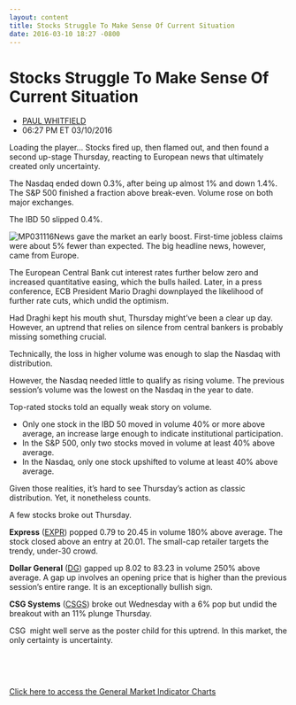 ```yaml
---
layout: content
title: Stocks Struggle To Make Sense Of Current Situation
date: 2016-03-10 18:27 -0800
---
```



Stocks Struggle To Make Sense Of Current Situation
===================================================




* [PAUL WHITFIELD](https://www.investors.com/author/whitfieldp/ "Posts by PAUL WHITFIELD")
* 06:27 PM ET 03/10/2016




Loading the player...
Stocks fired up, then flamed out, and then found a second up-stage Thursday, reacting to European news that ultimately created only uncertainty.


The Nasdaq ended down 0.3%, after being up almost 1% and down 1.4%. The S&P 500 finished a fraction above break-even. Volume rose on both major exchanges.


The IBD 50 slipped 0.4%.


![MP031116](https://www.investors.com/wp-content/uploads/2016/03/MP031116-191x300.jpg)News gave the market an early boost. First-time jobless claims were about 5% fewer than expected. The big headline news, however, came from Europe.


The European Central Bank cut interest rates further below zero and increased quantitative easing, which the bulls hailed. Later, in a press conference, ECB President Mario Draghi downplayed the likelihood of further rate cuts, which undid the optimism.


Had Draghi kept his mouth shut, Thursday might’ve been a clear up day. However, an uptrend that relies on silence from central bankers is probably missing something crucial.


Technically, the loss in higher volume was enough to slap the Nasdaq with distribution.


However, the Nasdaq needed little to qualify as rising volume. The previous session’s volume was the lowest on the Nasdaq in the year to date.


Top-rated stocks told an equally weak story on volume.


* Only one stock in the IBD 50 moved in volume 40% or more above average, an increase large enough to indicate institutional participation.
* In the S&P 500, only two stocks moved in volume at least 40% above average.
* In the Nasdaq, only one stock upshifted to volume at least 40% above average.


Given those realities, it’s hard to see Thursday’s action as classic distribution. Yet, it nonetheless counts.


A few stocks broke out Thursday.


**Express** ([EXPR](https://research.investors.com/quote.aspx?symbol=EXPR)) popped 0.79 to 20.45 in volume 180% above average. The stock closed above an entry at 20.01. The small-cap retailer targets the trendy, under-30 crowd.


**Dollar General** ([DG](https://research.investors.com/quote.aspx?symbol=DG)) gapped up 8.02 to 83.23 in volume 250% above average. A gap up involves an opening price that is higher than the previous session’s entire range. It is an exceptionally bullish sign.


**CSG Systems** ([CSGS](https://research.investors.com/quote.aspx?symbol=CSGS)) broke out Wednesday with a 6% pop but undid the breakout with an 11% plunge Thursday.


CSG  might well serve as the poster child for this uptrend. In this market, the only certainty is uncertainty.


 


 


[Click here to access the General Market Indicator Charts](https://www.investors.com/wp-content/uploads/2016/03/GMI_031116.pdf)




